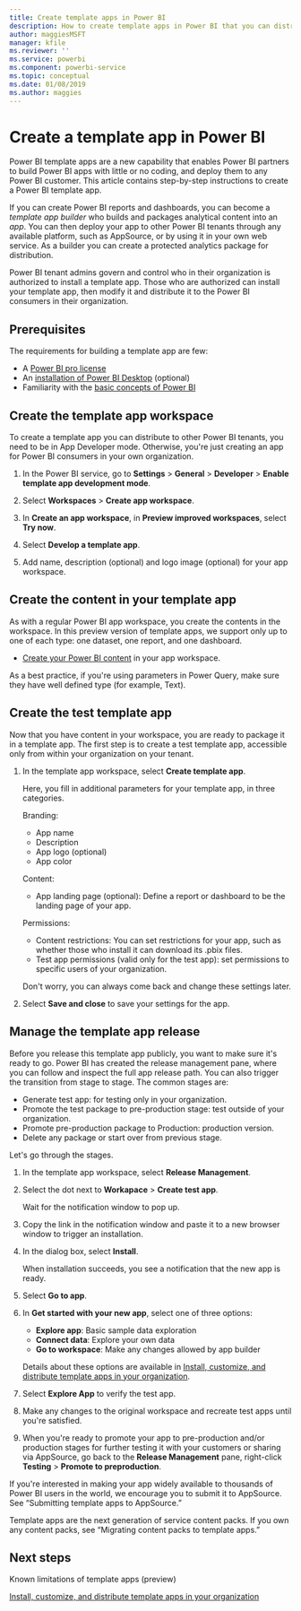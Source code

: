 ```yaml
---
title: Create template apps in Power BI
description: How to create template apps in Power BI that you can distribute to any Power BI customer.
author: maggiesMSFT
manager: kfile
ms.reviewer: ''
ms.service: powerbi
ms.component: powerbi-service
ms.topic: conceptual
ms.date: 01/08/2019
ms.author: maggies
---
```


# Create a template app in Power BI

Power BI template apps are a new capability that enables Power BI partners to build Power BI apps with little or no coding, and deploy them to any Power BI customer.  This article contains step-by-step instructions to create a Power BI template app. 

If you can create Power BI reports and dashboards, you can become a *template app builder* who builds and packages analytical content into an *app*. You can then deploy your app to other Power BI tenants through any available platform, such as AppSource, or by using it in your own web service. As a builder you can create a protected analytics package for distribution. 

Power BI tenant admins govern and control who in their organization is authorized to install a template app. Those who are authorized can install your template app, then modify it and distribute it to the Power BI consumers in their organization.

## Prerequisites 

The requirements for building a template app are few:  

- A [Power BI pro license](service-self-service-signup-for-power-bi.md)
- An [installation of Power BI Desktop](desktop-get-the-desktop.md) (optional)
- Familiarity with the [basic concepts of Power BI ](service-basic-concepts.md)

## Create the template app workspace

To create a template app you can distribute to other Power BI tenants, you need to be in App Developer mode. Otherwise, you're just creating an app for Power BI consumers in your own organization.
 
1. In the  Power BI service, go to **Settings** > **General** > **Developer** > **Enable template app development mode**.

2. Select **Workspaces** > **Create app workspace**. 

3. In **Create an app workspace**, in **Preview improved workspaces**, select **Try now**.

4. Select **Develop a template app**.

5. Add name, description (optional) and logo image (optional) for your app workspace.

## Create the content in your template app

As with a regular Power BI app workspace, you create the contents in the workspace.  In this preview version of template apps, we support only up to one of each type: one dataset, one report, and one dashboard.

- [Create your Power BI content](power-bi-creator-landing.md) in your app workspace.

As a best practice, if you're using parameters in Power Query, make sure they have well defined type (for example, Text).

## Create the test template app
 
Now that you have content in your workspace, you are ready to package it in a template app. The first step is to create a test template app, accessible only from within your organization on your tenant.  

1. In the template app workspace, select **Create template app**. 
 
    Here, you fill in additional parameters for your template app, in three categories. 

    Branding:

    - App name 
    - Description
    - App logo (optional)
    - App color 

    Content: 

    - App landing page (optional): Define a report or dashboard to be the landing page of your app.  
    
    Permissions: 

    - Content restrictions: You can set restrictions for your app, such as whether those who install it can download its .pbix files.
    - Test app permissions (valid only for the test app): set permissions to specific users of your organization. 
 

    Don't worry, you can always come back and change these settings later.  

2. Select **Save and close** to save your settings for the app. 

## Manage the template app release

Before you release this template app publicly, you want to make sure it's ready to go. Power BI has created the release management pane, where you can follow and inspect the full app release path. You can also trigger the transition from stage to stage. The common stages are: 

- Generate test app: for testing only in your organization. 
- Promote the test package to pre-production stage: test outside of your organization.
- Promote pre-production package to Production: production version. 
- Delete any package or start over from previous stage. 

Let's go through the stages.

1. In the template app workspace, select **Release Management**.
2. Select the dot next to **Workapace** > **Create test app**. 

    Wait for the notification window to pop up.
 
9. Copy the link in the notification window and paste it to a new browser window to trigger an installation.
 
10.	In the dialog box, select **Install**.

    When installation succeeds, you see a notification that the new app is ready. 
 
11. Select **Go to app**.
 
12. In **Get started with your new app**, select one of three options:

    - **Explore app**: Basic sample data exploration
    - **Connect data**: Explore your own data
    - **Go to workspace**: Make any changes allowed by app builder
		
    Details about these options are available in [Install, customize, and distribute template apps in your organization](service-template-apps-install-distribute.md). 

13. Select **Explore App** to verify the test app.

1. Make any changes to the original workspace and recreate test apps until you're satisfied.

9. When you're ready to promote your app to pre-production and/or production stages for further testing it with your customers or sharing via AppSource, go back to the **Release Management** pane, right-click **Testing** > **Promote to preproduction**. 

If you're interested in making your app widely available to thousands of Power BI users in the world, we encourage you to submit it to AppSource. See “Submitting template apps to AppSource.” 

Template apps are the next generation of service content packs. If you own any content packs, see “Migrating content packs to template apps.” 

## Next steps

Known limitations of template apps (preview)

[Install, customize, and distribute template apps in your organization](service-template-apps-install-distribute.md)






